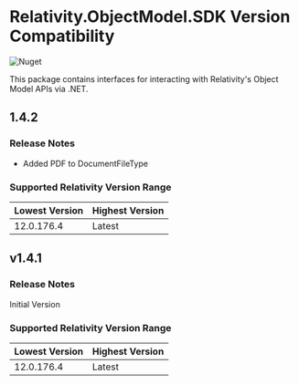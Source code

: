 # Relativity.ObjectModel.SDK Version Compatibility

![Nuget](https://img.shields.io/nuget/v/Relativity.ObjectModel.SDK)

This package contains interfaces for interacting with Relativity's Object Model APIs via .NET.

## 1.4.2

### Release Notes
- Added PDF to DocumentFileType

### Supported Relativity Version Range

Lowest Version | Highest Version
--- | ---
12.0.176.4 | Latest

## v1.4.1

### Release Notes

Initial Version

### Supported Relativity Version Range

Lowest Version | Highest Version
--- | ---
12.0.176.4 | Latest
